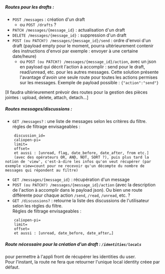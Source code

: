 ##### Routes pour les drafts :


* `POST /messages` : création d'un draft
    * ou `POST /drafts` ?
* `PATCH /messages/{message_id}` : actualisation d'un draft
* `DELETE /messages/{message_id}` : suppression d'un draft
* `POST (ou PATCH?) /messages/{message_id}/send` : ordre d'envoi d'un draft (payload empty pour le moment, pourra ultérieurement contenir des instructions d'envoi par exemple : envoyer à une certaine date/heure)
    * ou `POST (ou PATCH?) /messages/{message_id}/action`, avec un json en payload qui décrit l'action à accomplir : send pour le draft, read/unread, etc. pour les autres messages. Cette solution présente l'avantage d'avoin une seule route pour toutes les actions permises sur les messages. Exemple de payload possible : `{"action":"send"}`


[Il faudra ultérieurement prévoir des routes pour la gestion des pièces jointes : upload, delete, attach, detach…]

##### Routes messages/discussions :

* `GET /messages?` : une liste de messages selon les critères du filtre.  
règles de filtrage envisageables :
```
    discussion_id=
    caliopen-pi=
    limit=
    offset=
    et aussi : [unread, flag, date_before, date_after, from etc.] 
    (avec des opérateurs OR, AND, NOT, SORT ?), puis plus tard la notion de 'view', c'est-à-dire les infos qu'on veut récupérer (par exemple view=count pour ne recevoir qu'un décompte du nombre de messages qui répondent au filtre)
``` 

* `GET /messages/{message_id}` : récupération d'un message
* `POST (ou PATCH?) /messages/{message_id}/action` (avec la description de l'action à accomplir dans le payload json). Ou bien une route différente pour chaque action `/send`, `/read`, `/unread`, etc. ?
* `GET /discussions?` : retourne la liste des discussions de l'utilisateur selon les règles du filtre.  
Règles de filtrage envisageables : 

```
    caliopen-pi=
    limit=
    offset=
    et aussi : [unread, date_before, date_after…]
```

##### Route nécessaire pour la création d'un draft : `/identities/locals`
pour permettre à l'appli front de récupérer les identities du user.  
Pour l'instant, la route ne fera que retourner l'unique local identity créee par défaut.
